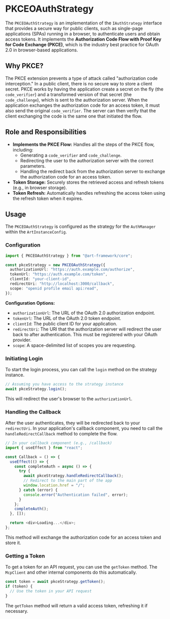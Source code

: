 # PKCEOAuthStrategy

The `PKCEOAuthStrategy` is an implementation of the `IAuthStrategy` interface that provides a secure way for public clients, such as single-page applications (SPAs) running in a browser, to authenticate users and obtain access tokens. It implements the **Authorization Code Flow with Proof Key for Code Exchange (PKCE)**, which is the industry best practice for OAuth 2.0 in browser-based applications.

## Why PKCE?

The PKCE extension prevents a type of attack called "authorization code interception." In a public client, there is no secure way to store a client secret. PKCE works by having the application create a secret on the fly (the `code_verifier`) and a transformed version of that secret (the `code_challenge`), which is sent to the authorization server. When the application exchanges the authorization code for an access token, it must also send the original `code_verifier`. The server can then verify that the client exchanging the code is the same one that initiated the flow.

## Role and Responsibilities

*   **Implements the PKCE Flow:** Handles all the steps of the PKCE flow, including:
    *   Generating a `code_verifier` and `code_challenge`.
    *   Redirecting the user to the authorization server with the correct parameters.
    *   Handling the redirect back from the authorization server to exchange the authorization code for an access token.
*   **Token Storage:** Securely stores the retrieved access and refresh tokens (e.g., in browser storage).
*   **Token Refresh:** Automatically handles refreshing the access token using the refresh token when it expires.

## Usage

The `PKCEOAuthStrategy` is configured as the strategy for the `AuthManager` within the `ArtInstanceConfig`.

### Configuration

```typescript
import { PKCEOAuthStrategy } from "@art-framework/core";

const pkceStrategy = new PKCEOAuthStrategy({
  authorizationUrl: "https://auth.example.com/authorize",
  tokenUrl: "https://auth.example.com/token",
  clientId: "your-client-id",
  redirectUri: "http://localhost:3000/callback",
  scope: "openid profile email api:read",
});
```

**Configuration Options:**

*   `authorizationUrl`: The URL of the OAuth 2.0 authorization endpoint.
*   `tokenUrl`: The URL of the OAuth 2.0 token endpoint.
*   `clientId`: The public client ID for your application.
*   `redirectUri`: The URI that the authorization server will redirect the user back to after authentication. This must be registered with your OAuth provider.
*   `scope`: A space-delimited list of scopes you are requesting.

### Initiating Login

To start the login process, you can call the `login` method on the strategy instance.

```typescript
// Assuming you have access to the strategy instance
await pkceStrategy.login();
```

This will redirect the user's browser to the `authorizationUrl`.

### Handling the Callback

After the user authenticates, they will be redirected back to your `redirectUri`. In your application's callback component, you need to call the `handleRedirectCallback` method to complete the flow.

```typescript
// In your callback component (e.g., /callback)
import { useEffect } from "react";

const Callback = () => {
  useEffect(() => {
    const completeAuth = async () => {
      try {
        await pkceStrategy.handleRedirectCallback();
        // Redirect to the main part of the app
        window.location.href = "/";
      } catch (error) {
        console.error("Authentication failed", error);
      }
    };
    completeAuth();
  }, []);

  return <div>Loading...</div>;
};
```

This method will exchange the authorization code for an access token and store it.

### Getting a Token

To get a token for an API request, you can use the `getToken` method. The `McpClient` and other internal components do this automatically.

```typescript
const token = await pkceStrategy.getToken();
if (token) {
  // Use the token in your API request
}
```

The `getToken` method will return a valid access token, refreshing it if necessary.